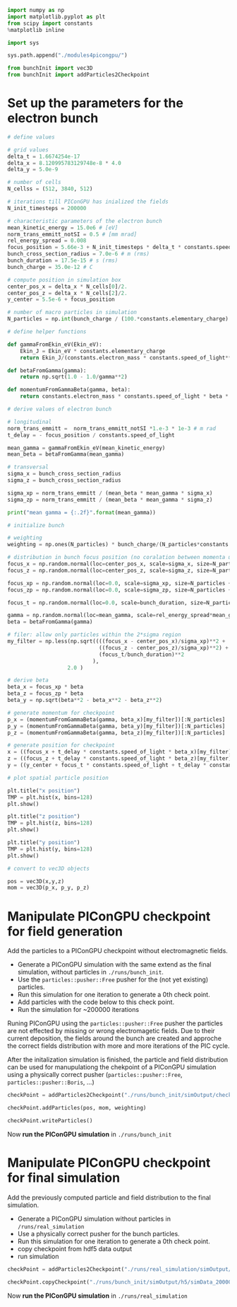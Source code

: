 ```python
import numpy as np
import matplotlib.pyplot as plt
from scipy import constants
%matplotlib inline

import sys
```

```python
sys.path.append("./modules4picongpu/")

from bunchInit import vec3D
from bunchInit import addParticles2Checkpoint
```

# Set up the parameters for the electron bunch

```python
# define values

# grid values
delta_t = 1.6674254e-17
delta_x = 8.120995783129748e-8 * 4.0
delta_y = 5.0e-9

# number of cells
N_cellss = (512, 3840, 512)

# iterations till PIConGPU has inialized the fields
N_init_timesteps = 200000

# characteristic parameters of the electron bunch
mean_kinetic_energy = 15.0e6 # [eV]
norm_trans_emmitt_notSI = 0.5 # [mm mrad]
rel_energy_spread = 0.008
focus_position = 5.66e-3 + N_init_timesteps * delta_t * constants.speed_of_light # m
bunch_cross_section_radius = 7.0e-6 # m (rms)
bunch_duration = 17.5e-15 # s (rms)
bunch_charge = 35.0e-12 # C

```

```python
# compute position in simulation box
center_pos_x = delta_x * N_cells[0]/2.
center_pos_z = delta_x * N_cells[2]/2.
y_center = 5.5e-6 + focus_position

# number of macro particles in simulation
N_particles = np.int(bunch_charge / (100.*constants.elementary_charge) )

```

```python
# define helper functions

def gammaFromEkin_eV(Ekin_eV):
    Ekin_J = Ekin_eV * constants.elementary_charge
    return Ekin_J/(constants.electron_mass * constants.speed_of_light**2) +1

def betaFromGamma(gamma):
    return np.sqrt(1.0 - 1.0/gamma**2)

def momentumFromGammaBeta(gamma, beta):
    return constants.electron_mass * constants.speed_of_light * beta * gamma

```

```python
# derive values of electron bunch

# longitudinal
norm_trans_emmitt =  norm_trans_emmitt_notSI *1.e-3 * 1e-3 # m rad
t_delay = - focus_position / constants.speed_of_light

mean_gamma = gammaFromEkin_eV(mean_kinetic_energy)
mean_beta = betaFromGamma(mean_gamma)

# transversal
sigma_x = bunch_cross_section_radius
sigma_z = bunch_cross_section_radius

sigma_xp = norm_trans_emmitt / (mean_beta * mean_gamma * sigma_x)
sigma_zp = norm_trans_emmitt / (mean_beta * mean_gamma * sigma_z)

print("mean gamma = {:.2f}".format(mean_gamma))
```

```python
# initialize bunch

# weighting
weighting = np.ones(N_particles) * bunch_charge/(N_particles*constants.elementary_charge)

# distribution in bunch focus position (no coralation between momenta und positions)
focus_x = np.random.normal(loc=center_pos_x, scale=sigma_x, size=N_particles + N_particles//4)
focus_z = np.random.normal(loc=center_pos_z, scale=sigma_z, size=N_particles + N_particles//4)

focus_xp = np.random.normal(loc=0.0, scale=sigma_xp, size=N_particles + N_particles//4)
focus_zp = np.random.normal(loc=0.0, scale=sigma_zp, size=N_particles + N_particles//4)

focus_t = np.random.normal(loc=0.0, scale=bunch_duration, size=N_particles + N_particles//4)

gamma = np.random.normal(loc=mean_gamma, scale=rel_energy_spread*mean_gamma, size=N_particles + N_particles//4)
beta = betaFromGamma(gamma)

# filer: allow only particles within the 2*sigma region
my_filter = np.less(np.sqrt((((focus_x - center_pos_x)/sigma_xp)**2 + 
                             ((focus_z - center_pos_z)/sigma_xp)**2) +
                             (focus_t/bunch_duration)**2
                           ),
                   2.0 )

# derive beta
beta_x = focus_xp * beta
beta_z = focus_zp * beta
beta_y = np.sqrt(beta**2 - beta_x**2 - beta_z**2)

# generate momentum for checkpoint
p_x = (momentumFromGammaBeta(gamma, beta_x)[my_filter])[:N_particles]
p_y = (momentumFromGammaBeta(gamma, beta_y)[my_filter])[:N_particles]
p_z = (momentumFromGammaBeta(gamma, beta_z)[my_filter])[:N_particles]

# generate position for checkpoint
x = ((focus_x + t_delay * constants.speed_of_light * beta_x)[my_filter])[:N_particles]
z = ((focus_z + t_delay * constants.speed_of_light * beta_z)[my_filter])[:N_particles]
y = ((y_center + focus_t * constants.speed_of_light + t_delay * constants.speed_of_light * beta_y)[my_filter])[:N_particles]


```

```python
# plot spatial particle position

plt.title("x position")
TMP = plt.hist(x, bins=128)
plt.show()

plt.title("z position")
TMP = plt.hist(z, bins=128)
plt.show()

plt.title("y position")
TMP = plt.hist(y, bins=128)
plt.show()

```

```python
# convert to vec3D objects

pos = vec3D(x,y,z)
mom = vec3D(p_x, p_y, p_z)
```

# Manipulate PIConGPU checkpoint for field generation

Add the particles to a PIConGPU checkpoint without electromagnetic fields.

 - Generate a PIConGPU simulation with the same extend as the final simulation,
without particles in `./runs/bunch_init`.
 - Use the `particles::pusher::Free` pusher for the (not yet existing)
particles.
 - Run this simulation for one iteration to generate a 0th check point.
 - Add particles with the code below to this check point.
 - Run the simulation for ~200000 iterations



Runing PIConGPU  using the `particles::pusher::Free` pusher the particles are
not effected by missing or wrong electromagetic fields.
Due to their current deposition, the fields around the bunch are created and
approche the correct fields distribution with more and more iterations of the
PIC cycle.

After the initalization simulation is finished, the particle and field
distribution can be used for manupulationg the chekpoint of a PIConGPU
simulation using a physically correct pusher (`particles::pusher::Free`,
`particles::pusher::Boris`, ...)



```python
checkPoint = addParticles2Checkpoint("./runs/bunch_init/simOutput/checkpoints/checkpoint_0.h5")
```

```python
checkPoint.addParticles(pos, mom, weighting)

checkPoint.writeParticles()
```

Now **run the PIConGPU simulation** in `./runs/bunch_init`

# Manipulate PIConGPU checkpoint for final simulation

Add the previously computed particle and field distribution to the final
simulation.

 - Generate a PIConGPU simulation without particles in `/runs/real_simulation`
 - Use a physically correct pusher for the bunch particles.
 - Run this simulation for one iteration to generate a 0th check point.
 - copy checkpoint from hdf5 data output
 - run simulation

```python
checkPoint = addParticles2Checkpoint("./runs/real_simulation/simOutput/checkpoints/checkpoint_0.h5")
```

```python
checkPoint.copyCheckpoint("./runs/bunch_init/simOutput/h5/simData_200000.h5")
```

Now **run the PIConGPU simulation** in `./runs/real_simulation`

```python

```
